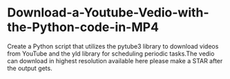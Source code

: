 # Download-a-Youtube-Vedio-with-the-Python-code-in-MP4
Create a Python script that utilizes the pytube3 library to download videos from YouTube and the yld library for scheduling periodic tasks.The vedio can download in highest resolution available here please make a STAR after the output gets.
